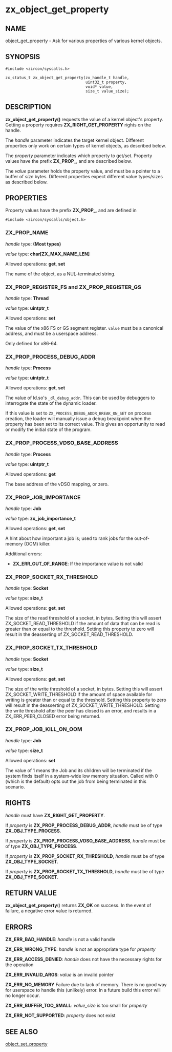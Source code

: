 # zx_object_get_property

## NAME

<!-- Updated by scripts/update-docs-from-abigen, do not edit this section manually. -->

object_get_property - Ask for various properties of various kernel objects.

## SYNOPSIS

<!-- Updated by scripts/update-docs-from-abigen, do not edit this section manually. -->

```
#include <zircon/syscalls.h>

zx_status_t zx_object_get_property(zx_handle_t handle,
                                   uint32_t property,
                                   void* value,
                                   size_t value_size);
```

## DESCRIPTION

**zx_object_get_property()** requests the value of a kernel object's property.
Getting a property requires **ZX_RIGHT_GET_PROPERTY** rights on the handle.

The *handle* parameter indicates the target kernel object. Different properties
only work on certain types of kernel objects, as described below.

The *property* parameter indicates which property to get/set. Property values
have the prefix **ZX_PROP_**, and are described below.

The *value* parameter holds the property value, and must be a pointer to a
buffer of *size* bytes. Different properties expect different value types/sizes
as described below.

## PROPERTIES

Property values have the prefix **ZX_PROP_**, and are defined in

```
#include <zircon/syscalls/object.h>
```

### ZX_PROP_NAME

*handle* type: **(Most types)**

*value* type: **char\[ZX_MAX_NAME_LEN\]**

Allowed operations: **get**, **set**

The name of the object, as a NUL-terminated string.

### ZX_PROP_REGISTER_FS and ZX_PROP_REGISTER_GS

*handle* type: **Thread**

*value* type: **uintptr_t**

Allowed operations: **set**

The value of the x86 FS or GS segment register. `value` must be a
canonical address, and must be a userspace address.

Only defined for x86-64.

### ZX_PROP_PROCESS_DEBUG_ADDR

*handle* type: **Process**

*value* type: **uintptr_t**

Allowed operations: **get**, **set**

The value of ld.so's `_dl_debug_addr`. This can be used by debuggers to
interrogate the state of the dynamic loader.

If this value is set to `ZX_PROCESS_DEBUG_ADDR_BREAK_ON_SET` on process
creation, the loader will manually issue a debug breakpoint when the property
has been set to its correct value. This gives an opportunity to read or modify
the initial state of the program.

### ZX_PROP_PROCESS_VDSO_BASE_ADDRESS

*handle* type: **Process**

*value* type: **uintptr_t**

Allowed operations: **get**

The base address of the vDSO mapping, or zero.

### ZX_PROP_JOB_IMPORTANCE

*handle* type: **Job**

*value* type: **zx_job_importance_t**

Allowed operations: **get**, **set**

A hint about how important a job is; used to rank jobs for the out-of-memory
(OOM) killer.

Additional errors:

*   **ZX_ERR_OUT_OF_RANGE**: If the importance value is not valid

### ZX_PROP_SOCKET_RX_THRESHOLD

*handle* type: **Socket**

*value* type: **size_t**

Allowed operations: **get**, **set**

The size of the read threshold of a socket, in bytes. Setting this will
assert ZX_SOCKET_READ_THRESHOLD if the amount of data that can be read
is greater than or equal to the threshold. Setting this property to zero
will result in the deasserting of ZX_SOCKET_READ_THRESHOLD.

### ZX_PROP_SOCKET_TX_THRESHOLD

*handle* type: **Socket**

*value* type: **size_t**

Allowed operations: **get**, **set**

The size of the write threshold of a socket, in bytes. Setting this will
assert ZX_SOCKET_WRITE_THRESHOLD if the amount of space available for writing
is greater than or equal to the threshold. Setting this property to zero
will result in the deasserting of ZX_SOCKET_WRITE_THRESHOLD. Setting the
write threshold after the peer has closed is an error, and results in a
ZX_ERR_PEER_CLOSED error being returned.

### ZX_PROP_JOB_KILL_ON_OOM

*handle* type: **Job**

*value* type: **size_t**

Allowed operations: **set**

The value of 1 means the Job and its children will be terminated if the
system finds itself in a system-wide low memory situation. Called with 0
(which is the default) opts out the job from being terminated in this
scenario.

## RIGHTS

<!-- Updated by scripts/update-docs-from-abigen, do not edit this section manually. -->

*handle* must have **ZX_RIGHT_GET_PROPERTY**.

If *property* is **ZX_PROP_PROCESS_DEBUG_ADDR**, *handle* must be of type **ZX_OBJ_TYPE_PROCESS**.

If *property* is **ZX_PROP_PROCESS_VDSO_BASE_ADDRESS**, *handle* must be of type **ZX_OBJ_TYPE_PROCESS**.

If *property* is **ZX_PROP_SOCKET_RX_THRESHOLD**, *handle* must be of type **ZX_OBJ_TYPE_SOCKET**.

If *property* is **ZX_PROP_SOCKET_TX_THRESHOLD**, *handle* must be of type **ZX_OBJ_TYPE_SOCKET**.

## RETURN VALUE

**zx_object_get_property**() returns **ZX_OK** on success. In the event of
failure, a negative error value is returned.

## ERRORS

**ZX_ERR_BAD_HANDLE**: *handle* is not a valid handle

**ZX_ERR_WRONG_TYPE**: *handle* is not an appropriate type for *property*

**ZX_ERR_ACCESS_DENIED**: *handle* does not have the necessary rights for the
operation

**ZX_ERR_INVALID_ARGS**: *value* is an invalid pointer

**ZX_ERR_NO_MEMORY**  Failure due to lack of memory.
There is no good way for userspace to handle this (unlikely) error.
In a future build this error will no longer occur.

**ZX_ERR_BUFFER_TOO_SMALL**: *value_size* is too small for *property*

**ZX_ERR_NOT_SUPPORTED**: *property* does not exist

## SEE ALSO

[object_set_property](object_set_property.md)

